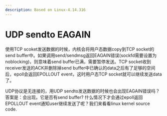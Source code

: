 ```yaml
---
description: Based on Linux-4.14.316
---
```


# UDP sendto EAGAIN

&#x20;       使用TCP scoket发送数据的时候，内核会将用户态数据copy到TCP socket的send buffer中。如果调用send/sendmsg返回EAGAIN错误(sockfd需要设置为noblocking)，则意味着send buffer已满，需要暂停发送。TCP socket收到receiver发送的ACK并删除掉send buffer中已确认的data之后有了足够的空间后，epoll会返回EPOLLOUT event，这时用户态TCP socket就可以继续发送data了。

&#x20;       UDP协议是无连接的，用UDP sendto发送数据的时候也会出现EAGAIN错误吗？答案是：会出现。它是否有send buffer? 什么情况下才会通过epoll返回EPOLLOUT event通知user继续发送了呢？我们来看看linux kernel source code.

